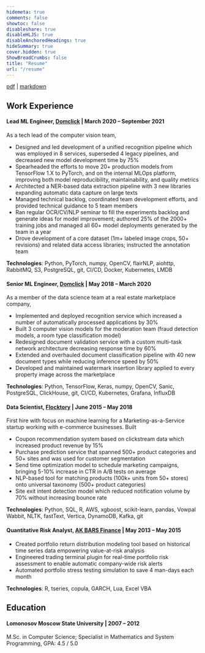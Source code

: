 ```yaml
---
hidemeta: true
comments: false
showtoc: false
disableshare: true
disableHLJS: true
disableAnchoredHeadings: true
hideSummary: true
cover.hidden: true
ShowBreadCrumbs: false
title: "Resume"
url: "/resume"
---
```


[pdf](https://www.dropbox.com/s/z0gc1jq5l4e2c25/eorlov_cv_20211130.pdf?dl=0) | [markdown](https://www.dropbox.com/s/l8l64m9b9g59oxp/eorlov_cv_20211130.md?dl=0)

## Work Experience

#### Lead ML Engineer, [Domclick](https://domclick.ru) | March 2020 – September 2021

As a tech lead of the computer vision team,

- Designed and led development of a unified recognition pipeline which was employed in 8 services, superseded 4 legacy pipelines, and decreased new model development time by 75%
- Spearheaded the efforts to move 20+ production models from TensorFlow 1.X to PyTorch, and on the internal MLOps platform, improving both model reproducibility, maintainability, and quality metrics
- Architected a NER-based data extraction pipeline with 3 new libraries expanding automatic data capture on large texts
- Managed technical backlog, coordinated team development efforts, and provided technical guidance to 5 team members
- Ran regular OCR/CV/NLP seminar to fill the experiments backlog and generate ideas for model improvement; authored 25% of the 2000+ training jobs and managed all 60+ model deployments generated by the team in a year
- Drove development of a core dataset (1m+ labeled image crops, 50+ revisions) and related data access libraries; instructed the annotation team

**Technologies**: Python, PyTorch, numpy, OpenCV, flairNLP, aiohttp, RabbitMQ, S3, PostgreSQL, git, CI/CD, Docker, Kubernetes, LMDB

#### Senior ML Engineer, [Domclick](https://domclick.ru) | May 2018 – March 2020

As a member of the data science team at a real estate marketplace company, 

- Implemented and deployed recognition service which increased a number of automatically processed applications by 30%
- Built 3 computer vision models for the moderation team (fraud detection models, a room type classification model)
- Redesigned document validation service with a custom multi-task network architecture decreasing response time by 60% 
- Extended and overhauled document classification pipeline with 40 new document types while reducing inference speed by 50%
- Developed and maintained watermark insertion library applied to every property image across the marketplace

**Technologies**: Python, TensorFlow, Keras, numpy, OpenCV, Sanic, PostgreSQL, ClickHouse, git, CI/CD, Kubernetes, Grafana, InfluxDB

#### Data Scientist, [Flocktory](https://www.flocktory.com) | June 2015 – May 2018

First hire with focus on machine learning for a Marketing-as-a-Service startup working with e-commerce businesses. Built

- Coupon recommendation system based on clickstream data which increased product revenue by 15%
- Purchase prediction service that spanned 500+ product categories and 50+ sites and was used for customer segmentation
- Send time optimization model to schedule marketing campaigns, bringing 5-10% increase in CTR in A/B tests on average
- NLP-based tool for matching products (100k+ units from 50+ stores) onto universal taxonomy (500+ product categories)
- Site exit intent detection model which reduced notification volume by 70% without increasing bounce rate

**Technologies**: Python, SQL, R, AWS, xgboost, scikit-learn, pandas, Vowpal Wabbit, NLTK, fastText, Vertica, DynamoDB, Kafka, git

#### Quantitative Risk Analyst, [AK BARS Finance](https://akbf.ru) | May 2013 – May 2015

- Created portfolio return distribution modeling tool based on historical time series data empowering value-at-risk analysis
- Engineered trading terminal plugin for real-time portfolio risk assessment to enable automatic company-wide risk alerts 
- Automated portfolio stress testing simulation to save 4 man-days each month

**Technologies**: R, tseries, copula, GARCH, Lua, Excel VBA

## Education

#### Lomonosov Moscow State University | 2007 – 2012

M.Sc. in Computer Science; Specialist in Mathematics and System Programming, GPA: 4.5 / 5.0